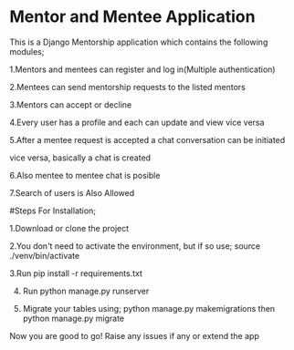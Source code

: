 # Mentor and Mentee Application


This is a Django Mentorship application which contains the following modules;

1.Mentors and mentees can register and log in(Multiple authentication)

2.Mentees can send mentorship requests to the listed mentors

3.Mentors can accept or decline

4.Every user has a profile and each can update and view vice versa

5.After a mentee request is accepted a chat conversation can be initiated

vice versa, basically a chat is created

6.Also mentee to mentee chat is posible

7.Search of users is Also Allowed


#Steps For Installation;

1.Download or clone the project 

2.You don't need to activate the environment, but if so use;
source ./venv/bin/activate

3.Run pip install -r requirements.txt

4. Run python manage.py runserver 

5. Migrate your tables using; python manage.py makemigrations then python manage.py migrate

Now you are good to go!
Raise any issues if any or extend the app





